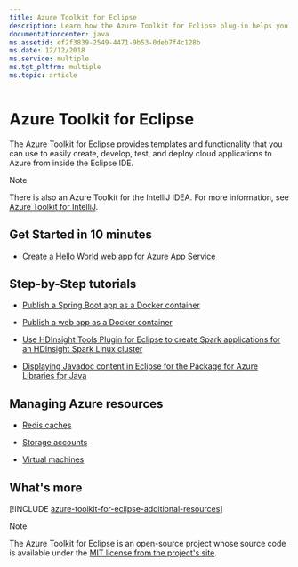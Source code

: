 ```yaml
---
title: Azure Toolkit for Eclipse
description: Learn how the Azure Toolkit for Eclipse plug-in helps you create and deploy cloud applications to Azure.
documentationcenter: java
ms.assetid: ef2f3839-2549-4471-9b53-0deb7f4c128b
ms.date: 12/12/2018
ms.service: multiple
ms.tgt_pltfrm: multiple
ms.topic: article
---
```


# Azure Toolkit for Eclipse

The Azure Toolkit for Eclipse provides templates and functionality that you can use to easily create, develop, test, and deploy cloud applications to Azure from inside the Eclipse IDE.

> [!NOTE]
> 
> There is also an Azure Toolkit for the IntelliJ IDEA. For more information, see [Azure Toolkit for IntelliJ](../intellij/azure-toolkit-for-intellij.md).
> 

## Get Started in 10 minutes

* [Create a Hello World web app for Azure App Service](azure-toolkit-for-eclipse-create-hello-world-web-app.md)

## Step-by-Step tutorials

* [Publish a Spring Boot app as a Docker container](azure-toolkit-for-eclipse-publish-spring-boot-docker-app.md)

* [Publish a web app as a Docker container](azure-toolkit-for-eclipse-publish-as-docker-container.md)

* [Use HDInsight Tools Plugin for Eclipse to create Spark applications for an HDInsight Spark Linux cluster](/azure/hdinsight/hdinsight-apache-spark-eclipse-tool-plugin)

* [Displaying Javadoc content in Eclipse for the Package for Azure Libraries for Java](azure-toolkit-for-eclipse-displaying-javadoc-content-for-azure-libraries.md)

## Managing Azure resources

* [Redis caches](azure-toolkit-for-eclipse-managing-redis-caches-using-azure-explorer.md)

* [Storage accounts](azure-toolkit-for-eclipse-managing-storage-accounts-using-azure-explorer.md)

* [Virtual machines](azure-toolkit-for-eclipse-managing-virtual-machines-using-azure-explorer.md)

## What's more

[!INCLUDE [azure-toolkit-for-eclipse-additional-resources](../includes/azure-toolkit-for-eclipse-additional-resources.md)]

> [!NOTE]
> 
> The Azure Toolkit for Eclipse is an open-source project whose source code is available under the [MIT license from the project's site](https://github.com/microsoft/azure-tools-for-java).
> 

<!-- [Deploying large deployments](azure-toolkit-for-eclipse-deploying-large-deployments.md) -->
<!-- [How to Maintain Session Data with Session Affinity]: http://go.microsoft.com/fwlink/?LinkID=699539 -->
<!-- [How to Use Co-located Caching]: http://go.microsoft.com/fwlink/?LinkID=699542 -->
<!-- [How to Use Dedicated Caching]: http://go.microsoft.com/fwlink/?LinkID=699543 -->
<!-- [How to Use JMS with AMQP 1.0 in Azure with Eclipse]: http://go.microsoft.com/fwlink/?LinkID=699544 -->
<!-- [How to Use SSL Offloading]: http://go.microsoft.com/fwlink/?LinkID=699545 -->
<!-- [SSL Offloading]: http://go.microsoft.com/fwlink/?LinkID=699549 -->
<!-- [Using the Azure Service Runtime Library in JSP]: http://go.microsoft.com/fwlink/?LinkID=699551 -->
<!-- [How to Authenticate Web Users with Azure Access Control Service Using Eclipse]: /azure/active-directory/active-directory-java-authenticate-users-access-control-eclipse.md -->
<!-- [Debug a Java Web App on Azure in Eclipse]: /azure/app-service-web/app-service-web-debug-java-web-app-in-eclipse.md -->
<!-- [Debugging Azure Applications in Eclipse]: azure-toolkit-for-eclipse-debugging-azure-applications.md -->

<!-- Legacy MSDN URL = https://msdn.microsoft.com/library/azure/hh694271.aspx -->
